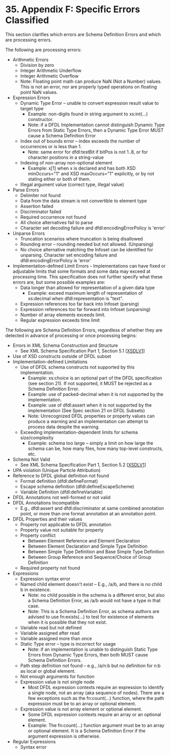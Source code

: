 # 35. Appendix F: Specific Errors Classified

This section clarifies which errors are Schema Definition Errors and which are processing errors.

The following are processing errors:

* Arithmetic Errors
  * Division by zero
  * Integer Arithmetic Underflow
  * Integer Arithmetic Overflow
  * Note: Floating point math can produce NaN \(Not a Number\) values. This is not an error, nor are properly typed operations on floating point NaN values.
* Expression Errors
  * Dynamic Type Error – unable to convert expression result value to target type
    * Example: non-digits found in string argument to xs:int\(…\) constructor.
    * Note: if a DFDL Implementation cannot distinguish Dynamic Type Errors from Static Type Errors, then a Dynamic Type Error MUST cause a Schema Definition Error
  * Index out of bounds error – index exceeds the number of occurrences or is less than 1.
    * Note: same error for dfdl:testBit if bitPos is not 1..8, or for character positions in a string-value
  * Indexing of non-array non-optional element
    * Example: x\[1\] when x is declared and has both XSD minOccurs="1" and XSD maxOccurs="1" explicitly, or by not stating either or both of them.
  * Illegal argument value \(correct type, illegal value\)
* Parse Errors
  * Delimiter not found
  * Data from the data stream is not convertible to element type
  * Assertion failed
  * Discriminator failed
  * Required occurrence not found
  * All choice alternatives fail to parse
  * Character set decoding failure and dfdl:encodingErrorPolicy is 'error'
* Unparse Errors
  * Truncation scenarios where truncation is being disallowed
  * Rounding error – rounding needed but not allowed. \(Unparsing\)
  * No choice alternative matching the Infoset can be identified for unparsing. Character set encoding failure and dfdl:encodingErrorPolicy is 'error'
* Implementation-defined Limit Errors - Implementations can have fixed or adjustable limits that some formats and some data may exceed at processing time. This specification does not further specify what these errors are, but some possible examples are:
  * Data longer than allowed for representation of a given data type
    * Example: exceed maximum length of representation of xs:decimal when dfdl:representation is "text".
  * Expression references too far back into Infoset \(parsing\)
  * Expression references too far forward into Infoset \(unparsing\)
  * Number of array elements exceeds limit.
  * Regular expression exceeds time limit

The following are Schema Definition Errors, regardless of whether they are detected in advance of processing or once processing begins:

* Errors in XML Schema Construction and Structure
  * See XML Schema Specification Part 1, Section 5.1 \[[XSDLV1]()\]
* Use of XSD constructs outside of DFDL subset
* Implementation-defined Limitations
  * Use of DFDL schema constructs not supported by this implementation.
    * Example: xs:choice is an optional part of the DFDL specification \(see section 21\). If not supported, it MUST be rejected as a Schema Definition Error.
    * Example: use of packed-decimal when it is not supported by the implementation.
    * Example: use of dfdl:assert when it is not supported by the implementation \(See Spec section 21 on DFDL Subsets\)
    * Note: Unrecognized DFDL properties or property values can produce a warning and an implementation can attempt to process data despite the warning.
  * Exceeding implementation-dependent limits for schema size/complexity
    * Example: schema too large – simply a limit on how large the schema can be, how many files, how many top-level constructs, etc.
* Schema Not Valid
  * See XML Schema Specification Part 1, Section 5.2 \[[XSDLV1]()\]
* UPA violation \(Unique Particle Attribution\)
* Reference to DFDL global definition not found
  * Format definition \(dfdl:defineFormat\)
  * Escape schema definition \(dfdl:defineEscapeScheme\)
  * Variable Definition \(dfdl:defineVariable\)
* DFDL Annotations not well-formed or not valid
* DFDL Annotations Incompatible
  * E.g., dfdl:assert and dfdl:discriminator at same combined annotation point, or more than one format annotation at an annotation point.
* DFDL Properties and their values
  * Property not applicable to DFDL annotation
  * Property value not suitable for property
  * Property conflict
    * Between Element Reference and Element Declaration
    * Between Element Declaration and Simple Type Definition
    * Between Simple Type Definition and Base Simple Type Definition
    * Between Group Reference and Sequence/Choice of Group Definition
  * Required property not found
* Expressions
  * Expression syntax error
  * Named child element doesn't exist – E.g., /a/b, and there is no child b in existence.
    * Note: no child possible in the schema is a different error, but also a Schema Definition Error, as /a/b would not have a type in that case.
    * Note: This is a Schema Definition Error, as schema authors are advised to use fn:exists\(…\) to test for existence of elements when it is possible that they not exist.
  * Variable read but not defined
  * Variable assigned after read
  * Variable assigned more than once
  * Static Type error – type is incorrect for usage
    * Note: if an implementation is unable to distinguish Static Type Errors from Dynamic Type Errors, then both MUST cause Schema Definition Errors.
  * Path step definition not found – e.g., /a/n:b but no definition for n:b as local or global element.
  * Not enough arguments for function
  * Expression value is not single node
    * Most DFDL expression contexts require an expression to identify a single node, not an array \(aka sequence of nodes\). There are a few exceptions such as the fn:count\(…\) function, where the path expression must be to an array or optional element.
  * Expression value is not array element or optional element.
    * Some DFDL expression contexts require an array or an optional element.
    * Example: The fn:count\(...\) function argument must be to an array or optional element. It is a Schema Definition Error if the argument expression is otherwise.
* Regular Expressions
  * Syntax error

